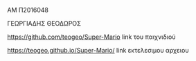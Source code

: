 ΑΜ Π2016048

ΓΕΩΡΓΙΑΔΗΣ ΘΕΟΔΩΡΟΣ

https://github.com/teogeo/Super-Mario link του παιχνιδιού

https://teogeo.github.io/Super-Mario/ link εκτελεσιμου αρχειου 
